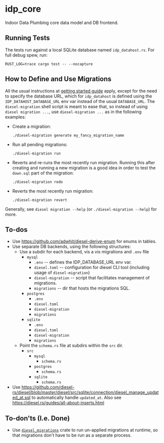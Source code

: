 # idp_core

Indoor Data Plumbing core data model and DB frontend.

## Running Tests

The tests run against a local SQLite database named `idp_datahost.rs`.  For full debug spew, run:

    RUST_LOG=trace cargo test -- --nocapture

## How to Define and Use Migrations

All the usual instructions at [getting started guide](https://diesel.rs/guides/getting-started)
apply, except for the need to specify the database URL, which for `idp_datahost` is defined using
the `IDP_DATAHOST_DATABASE_URL` env var instead of the usual `DATABASE_URL`.  The `diesel-migration`
shell script is meant to ease that, so instead of using `diesel migration ...`, use `diesel-migration ...`
as in the following examples:
-   Create a migration:

        ./diesel-migration generate my_fancy_migration_name

-   Run all pending migrations:

        ./diesel-migration run

-   Reverts and re-runs the most recently run migration.  Running this after creating and running a new migration
    is a good idea in order to test the `down.sql` part of the migration:

        ./diesel-migration redo

-   Reverts the most recently run migration:

        ./diesel-migration revert

Generally, see `diesel migration --help` (or `./diesel-migration --help`) for more.

## To-dos

-   Use https://github.com/adwhit/diesel-derive-enum for enums in tables.
-   Use separate DB backends, using the following structures:
    -   Use a subdir for each backend, vis a vis migrations and `.env` file
        -   `mysql`
            -   `.env` -- defines the IDP_DATABASE_URL env var.
            -   `diesel.toml` -- configuration for diesel CLI tool (including usage of `diesel-migration`)
            -   `diesel-migration` -- script that facilitates management of migrations.
            -   `migrations` -- dir that hosts the migrations SQL.
        -   `postgres`
            -   `.env`
            -   `diesel.toml`
            -   `diesel-migration`
            -   `migrations`
        -   `sqlite`
            -   `.env`
            -   `diesel.toml`
            -   `diesel-migration`
            -   `migrations`
    -   Point the `schema.rs` file at subdirs within the `src` dir.
        -   `src`
            -   `mysql`
                -   `schema.rs`
            -   `postgres`
                -   `schema.rs`
            -   `sqlite`
                -   `schema.rs`
-   Use https://github.com/diesel-rs/diesel/blob/master/diesel/src/sqlite/connection/diesel_manage_updated_at.sql
    to automatically handle `updated_at`.  Also see https://diesel.rs/guides/all-about-inserts.html

## To-don'ts (I.e. Done)

-   Use [`diesel_migrations`](https://crates.io/crates/diesel_migrations) crate to run un-applied
    migrations at runtime, so that migrations don't have to be run as a separate process.
